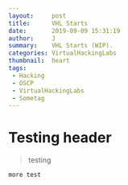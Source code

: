 ```yaml
---
layout:     post
title:      VHL Starts
date:       2019-09-09 15:31:19
author:     J
summary:    VHL Starts (WIP).
categories: VirtualHackingLabs
thumbnail:  heart
tags:
 - Hacking
 - OSCP
 - VirtualHackingLabs
 - Sometag
---
```


# Testing header

> testing

~~~
more test
~~~
